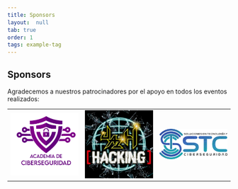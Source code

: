 ```yaml
---
title: Sponsors
layout:  null
tab: true
order: 1
tags: example-tag
---
```


## Sponsors
Agradecemos a nuestros patrocinadores por el apoyo en todos los eventos realizados:
<br>

<table cellpadding="15" cellspacing="0">
  
<tr>
<td width="30%">
<a href="https://www.academia-ciberseguridad.com.com"><img src="assets/images/Coberseguridad-logo.png" alt="Academia de Ciberseguridad"/></a>
</td>

<td width="30%">
<a href="https://www.facebook.com/UAZHacking/"><img src="assets/images/uaz.png" alt="Comunidad UAZ Hacking"/></a>
</td>

<td width="30%">
<a href="https://www.teciberseguridad.com"><img src="assets/images/STC%20B1N%20cg.png" alt="Soluciones en Tecnología"/></a
</td>
    
</tr>

</table>

